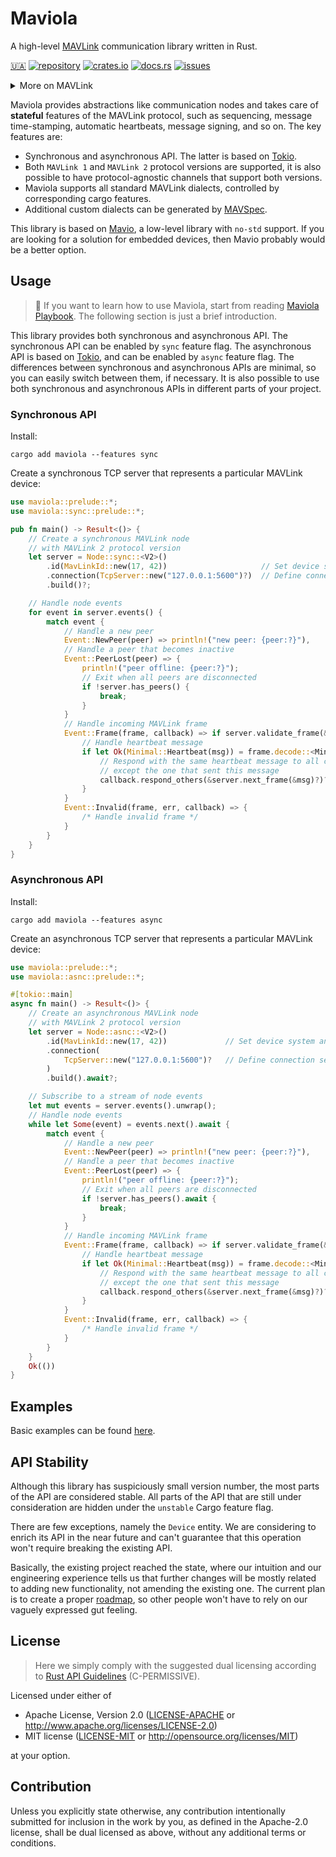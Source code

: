 Maviola
=======

A high-level [MAVLink](https://mavlink.io/en/) communication library written in Rust.

[🇺🇦](https://mavka.gitlab.io/home/a_note_on_the_war_in_ukraine/)
[![`repository`](https://img.shields.io/gitlab/pipeline-status/mavka/libs/maviola.svg?branch=main&label=repository)](https://gitlab.com/mavka/libs/maviola)
[![`crates.io`](https://img.shields.io/crates/v/maviola.svg)](https://crates.io/crates/maviola)
[![`docs.rs`](https://img.shields.io/docsrs/maviola.svg?label=docs.rs)](https://docs.rs/maviola/latest/maviola/)
[![`issues`](https://img.shields.io/gitlab/issues/open/mavka/libs/maviola.svg)](https://gitlab.com/mavka/libs/maviola/-/issues/)

<details>
<summary>
More on MAVLink
</summary>

MAVLink is a lightweight open protocol for communicating between drones, onboard components and ground control stations.
It is used by such autopilots like [PX4](https://px4.io) or [ArduPilot](https://ardupilot.org/#). MAVLink has simple and
compact serialization model. The basic abstraction is `message` which can be sent through a link (UDP, TCP, UNIX
socket, UART, whatever) and deserialized into a struct with fields of primitive types or arrays of primitive types.
Such fields can be additionally restricted by `enum` variants, annotated with metadata like units of measurements,
default or invalid values.

There are several MAVLink dialects. Official dialect definitions are
[XML files](https://mavlink.io/en/guide/xml_schema.html) that can be found in the MAVlink
[repository](https://github.com/mavlink/mavlink/tree/master/message_definitions/v1.0). Based on `message` abstractions,
MAVLink defines so-called [`microservices`](https://mavlink.io/en/services/) that specify how clients should respond on
a particular message under certain conditions or how they should initiate a particular action.
</details>

Maviola provides abstractions like communication nodes and takes care of **stateful** features of the MAVLink protocol,
such as sequencing, message time-stamping, automatic heartbeats, message signing, and so on. The key features are:

* Synchronous and asynchronous API. The latter is based on [Tokio](https://tokio.rs/).
* Both `MAVLink 1` and `MAVLink 2` protocol versions are supported, it is also possible to have protocol-agnostic
  channels that support both versions.
* Maviola supports all standard MAVLink dialects, controlled by corresponding cargo features.
* Additional custom dialects can be generated by [MAVSpec](https://gitlab.com/mavka/libs/mavspec).

This library is based on [Mavio](https://gitlab.com/mavka/libs/mavio), a low-level library with `no-std` support. If you
are looking for a solution for embedded devices, then Mavio probably would be a better option.

Usage
-----

> 📖 If you want to learn how to use Maviola, start from reading
> [Maviola Playbook](https://docs.rs/maviola/latest/maviola/docs). The following section is just a brief introduction.

This library provides both synchronous and asynchronous API. The synchronous API can be enabled by `sync` feature flag.
The asynchronous API is based on [Tokio](https://tokio.rs/), and can be enabled by `async` feature flag. The differences
between synchronous and asynchronous APIs are minimal, so you can easily switch between them, if necessary. It is also
possible to use both synchronous and asynchronous APIs in different parts of your project.

### Synchronous API

Install:

```shell
cargo add maviola --features sync
```

Create a synchronous TCP server that represents a particular MAVLink device:

```rust
use maviola::prelude::*;
use maviola::sync::prelude::*;

pub fn main() -> Result<()> {
    // Create a synchronous MAVLink node 
    // with MAVLink 2 protocol version
    let server = Node::sync::<V2>()
        .id(MavLinkId::new(17, 42))                     // Set device system and component IDs
        .connection(TcpServer::new("127.0.0.1:5600")?)  // Define connection settings
        .build()?;

    // Handle node events
    for event in server.events() {
        match event {
            // Handle a new peer
            Event::NewPeer(peer) => println!("new peer: {peer:?}"),
            // Handle a peer that becomes inactive
            Event::PeerLost(peer) => {
                println!("peer offline: {peer:?}");
                // Exit when all peers are disconnected
                if !server.has_peers() {
                    break;
                }
            }
            // Handle incoming MAVLink frame
            Event::Frame(frame, callback) => if server.validate_frame(&frame).is_ok() {
                // Handle heartbeat message
                if let Ok(Minimal::Heartbeat(msg)) = frame.decode::<Minimal>() {
                    // Respond with the same heartbeat message to all clients,
                    // except the one that sent this message
                    callback.respond_others(&server.next_frame(&msg)?)?;
                }
            }
            Event::Invalid(frame, err, callback) => {
                /* Handle invalid frame */
            }
        }
    }
}
```

### Asynchronous API

Install:

```shell
cargo add maviola --features async
```

Create an asynchronous TCP server that represents a particular MAVLink device:

```rust
use maviola::prelude::*;
use maviola::asnc::prelude::*;

#[tokio::main]
async fn main() -> Result<()> {
    // Create an asynchronous MAVLink node
    // with MAVLink 2 protocol version
    let server = Node::asnc::<V2>()
        .id(MavLinkId::new(17, 42))             // Set device system and component IDs
        .connection(
            TcpServer::new("127.0.0.1:5600")?   // Define connection settings
        )
        .build().await?;

    // Subscribe to a stream of node events
    let mut events = server.events().unwrap();
    // Handle node events
    while let Some(event) = events.next().await {
        match event {
            // Handle a new peer
            Event::NewPeer(peer) => println!("new peer: {peer:?}"),
            // Handle a peer that becomes inactive
            Event::PeerLost(peer) => {
                println!("peer offline: {peer:?}");
                // Exit when all peers are disconnected
                if !server.has_peers().await {
                    break;
                }
            }
            // Handle incoming MAVLink frame
            Event::Frame(frame, callback) => if server.validate_frame(&frame).is_ok() {
                // Handle heartbeat message
                if let Ok(Minimal::Heartbeat(msg)) = frame.decode::<Minimal>() {
                    // Respond with the same heartbeat message to all clients,
                    // except the one that sent this message
                    callback.respond_others(&server.next_frame(&msg)?)?;
                }
            }
            Event::Invalid(frame, err, callback) => {
                /* Handle invalid frame */
            }
        }
    }
    Ok(())
}
```

Examples
--------

Basic examples can be found [here](maviola/examples).

API Stability
-------------

Although this library has suspiciously small version number, the most parts of the API are considered stable. All
parts of the API that are still under consideration are hidden under the `unstable` Cargo feature flag.

There are few exceptions, namely the `Device` entity. We are considering to enrich its API in the near future and
can't guarantee that this operation won't require breaking the existing API.

Basically, the existing project reached the state, where our intuition and our engineering experience tells us that
further changes will be mostly related to adding new functionality, not amending the existing one. The current plan is
to create a proper [roadmap](https://gitlab.com/mavka/libs/maviola/-/milestones), so other people won't have to rely on
our vaguely expressed gut feeling.

License
-------

> Here we simply comply with the suggested dual licensing according to
> [Rust API Guidelines](https://rust-lang.github.io/api-guidelines/about.html) (C-PERMISSIVE).

Licensed under either of

* Apache License, Version 2.0
  ([LICENSE-APACHE](LICENSE-APACHE) or http://www.apache.org/licenses/LICENSE-2.0)
* MIT license
  ([LICENSE-MIT](LICENSE-MIT) or http://opensource.org/licenses/MIT)

at your option.

Contribution
------------

Unless you explicitly state otherwise, any contribution intentionally submitted
for inclusion in the work by you, as defined in the Apache-2.0 license, shall be
dual licensed as above, without any additional terms or conditions.
